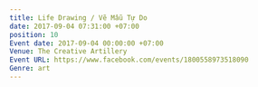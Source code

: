 ```yaml
---
title: Life Drawing / Vẽ Mẫu Tự Do
date: 2017-09-04 07:31:00 +07:00
position: 10
Event date: 2017-09-04 00:00:00 +07:00
Venue: The Creative Artillery
Event URL: https://www.facebook.com/events/1800558973518090
Genre: art
---
```


